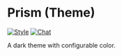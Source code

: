 # Prism (Theme)

[![Style](https://github.styleci.io/repos/260687280/shield)](https://github.styleci.io/repos/260687280)
[![Chat](https://img.shields.io/discord/625774284823986183?color=5865f2&label=Discord&logo=discord&logoColor=fff&style=flat-square)](https://azuriom.com/discord)

A dark theme with configurable color.
